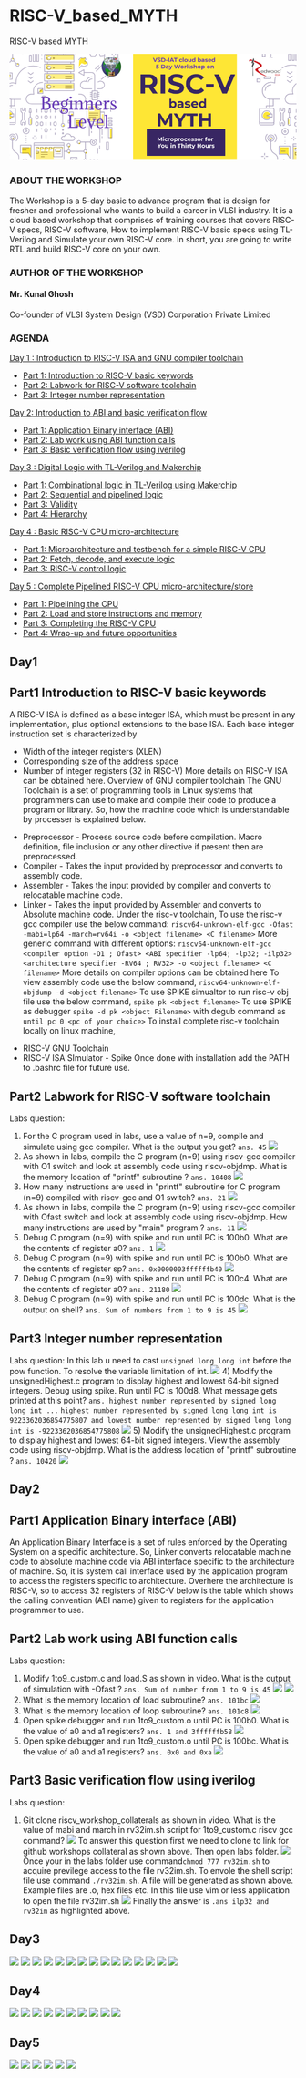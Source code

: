 # RISC-V_based_MYTH
RISC-V based MYTH

![](risc-v/risc-v_banner.png)
### ABOUT THE WORKSHOP
The Workshop is a 5-day basic to advance program that is design for fresher and professional who wants to build a career in VLSI industry. It is a cloud based workshop that comprises of training courses that covers RISC-V specs, RISC-V software, How to implement RISC-V basic specs using TL-Verilog and Simulate your own RISC-V core. In short, you are going to write RTL and build RISC-V core on your own.
### AUTHOR OF THE WORKSHOP
#### Mr. Kunal Ghosh
Co-founder of VLSI System Design (VSD) Corporation Private Limited
### AGENDA
 [Day 1 : Introduction to RISC-V ISA and GNU compiler toolchain](#Day1)
  * [Part 1: Introduction to RISC-V basic keywords](#Part1-Introduction-to-RISC-V-basic-keywords)
  * [Part 2: Labwork for RISC-V software toolchain](#Part2-Labwork-for-RISC-V-software-toolchain)
  * [Part 3: Integer number representation](#Part3-Integer-number-representation)
 
 [Day 2: Introduction to ABI and basic verification flow](#Day2)
  * [Part 1: Application Binary interface (ABI)](#Part1-Application-Binary-Interface-ABI)
  * [Part 2: Lab work using ABI function calls](#Part2-Lab-work-using-ABI-function-calls)
  * [Part 3: Basic verification flow using iverilog](#Part3-Basic-verification-flow-using-iverilog)

 [Day 3 : Digital Logic with TL-Verilog and Makerchip](#Day3)
  * [Part 1: Combinational logic in TL-Verilog using Makerchip](#Part1-Combinational-logic-in-TL-Verilog-using-Makerchip)
  * [Part 2: Sequential and pipelined logic](#Part2-Sequential-and-pipelined-logic)
  * [Part 3: Validity](#Part3-Validity)
  * [Part 4: Hierarchy](#Part4-Hierarchy)

 [Day 4 : Basic RISC-V CPU micro-architecture](#Day4)
  * [Part 1: Microarchitecture and testbench for a simple RISC-V CPU](#Part1-Microarchitecture-and-testbench-for-a-simple-RISC-V-CPU)
  * [Part 2: Fetch, decode, and execute logic](#Part2-Fetch,-decode,-and-execute-logic)
  * [Part 3: RISC-V control logic](#Part3-RISC-V-control-logic)

 [Day 5 : Complete Pipelined RISC-V CPU micro-architecture/store](#Day5)
  * [Part 1: Pipelining the CPU](#Part1-Pipelining-the-CPU)
  * [Part 2: Load and store instructions and memory](#Part2-Load-and-store-instructions-and-memory)
  * [Part 3: Completing the RISC-V CPU](#Part3-Completing-the-RISC-V-CPU)
  * [Part 4: Wrap-up and future opportunities](#Part4-Wrap-up-and-future-opportunities)
  
## Day1

## Part1 Introduction to RISC-V basic keywords
A RISC-V ISA is defined as a base integer ISA, which must be present in any implementation, plus optional extensions to the base ISA. Each base integer instruction set is characterized by
- Width of the integer registers (XLEN)
- Corresponding size of the address space
- Number of integer registers (32 in RISC-V)
More details on RISC-V ISA can be obtained here.
Overview of GNU compiler toolchain
The GNU Toolchain is a set of programming tools in Linux systems that programmers can use to make and compile their code to produce a program or library. So, how the machine code which is understandable by processer is explained below.
* Preprocessor - Process source code before compilation. Macro definition, file inclusion or any other directive if present then are preprocessed.
* Compiler - Takes the input provided by preprocessor and converts to assembly code.
* Assembler - Takes the input provided by compiler and converts to relocatable machine code.
* Linker - Takes the input provided by Assembler and converts to Absolute machine code.
Under the risc-v toolchain,
To use the risc-v gcc compiler use the below command:
```riscv64-unknown-elf-gcc -Ofast -mabi=lp64 -march=rv64i -o <object filename> <C filename>```
More generic command with different options:
```riscv64-unknown-elf-gcc <compiler option -O1 ; Ofast> <ABI specifier -lp64; -lp32; -ilp32> <architecture specifier -RV64 ; RV32> -o <object filename> <C filename>```
More details on compiler options can be obtained here
To view assembly code use the below command,
```riscv64-unknown-elf-objdump -d <object filename>```
To use SPIKE simualtor to run risc-v obj file use the below command,
```spike pk <object filename>```
To use SPIKE as debugger
```spike -d pk <object Filename>``` with degub command as ```until pc 0 <pc of your choice>```
To install complete risc-v toolchain locally on linux machine,
- RISC-V GNU Toolchain
- RISC-V ISA SImulator - Spike
Once done with installation add the PATH to .bashrc file for future use.

## Part2 Labwork for RISC-V software toolchain
Labs question:
1)   For the C program used in labs, use a value of n=9, compile and simulate using gcc compiler. What is the output you get?
```ans. 45```
![](rv-day1ass1q1ans.png)
2)   As shown in labs, compile the C program (n=9) using riscv-gcc compiler with O1 switch and look at assembly code using riscv-objdmp. What is the memory location of "printf" subroutine ?
```ans. 10408```
![](risc-v/rv-assd1labprintf1.png)
3)   How many instructions are used in "printf" subroutine for C program (n=9) compiled with riscv-gcc and O1 switch?
```ans. 21```
![](risc-v/rv-assd1labq3.png)
4)   As shown in labs, compile the C program (n=9) using riscv-gcc compiler with Ofast switch and look at assembly code using riscv-objdmp. How many instructions are used by "main" program ?
```ans. 11```
![](risc-v/rv-assd1labq4.png)
5)   Debug C program (n=9) with spike and run until PC is 100b0. What are the contents of register a0?
```ans. 1```
![](risc-v/rv-assd1labq5.png)
6)   Debug C program (n=9) with spike and run until PC is 100b0. What are the contents of register sp?
```ans. 0x0000003ffffffb40```
![](risc-v/rv-assd1labq6.png)
7)   Debug C program (n=9) with spike and run until PC is 100c4. What are the contents of register a0?
```ans. 21180```
![](rv-day1ass2q7ans.png)
8)   Debug C program (n=9) with spike and run until PC is 100dc. What is the output on shell?
```ans. Sum of numbers from 1 to 9 is 45```
![](risc-v/rv-assd1labq8.png)
## Part3 Integer number representation
Labs question:
In this lab u need to cast ```unsigned long long int``` before the pow function. To resolve the variable limitation of int.
![](risc-v/rv-assd1lab2q4.png)
4)   Modify the unsignedHighest.c program to display highest and lowest 64-bit signed integers. Debug using spike. Run until PC is 100d8. What message gets printed at this point?
```ans. highest number represented by signed long long int ...```
```highest number represented by signed long long int is 9223362036854775807 and lowest number represented by signed long long int is -9223362036854775808```
![](risc-v/rv-assd1lab2q4ans.png)
5)   Modify the unsignedHighest.c program to display highest and lowest 64-bit signed integers. View the assembly code using riscv-objdmp. What is the address location of "printf" subroutine ?
```ans. 10420```
![](risc-v/rv-assd1lab2q5ans.png)

## Day2

## Part1 Application Binary interface (ABI)
An Application Binary Interface is a set of rules enforced by the Operating System on a specific architecture. So, Linker converts relocatable machine code to absolute machine code via ABI interface specific to the architecture of machine.
So, it is system call interface used by the application program to access the registers specific to architecture. Overhere the architecture is RISC-V, so to access 32 registers of RISC-V below is the table which shows the calling convention (ABI name) given to registers for the application programmer to use.

## Part2 Lab work using ABI function calls
Labs question:
1)   Modify 1to9_custom.c and load.S as shown in video. What is the output of simulation with -Ofast ?
```ans. Sum of number from 1 to 9 is 45```
![](risc-v/rv-day2lab.png)
![](risc-v/rv-day2labass3labs1.png)
2)   What is the memory location of load subroutine?
```ans. 101bc```
![](risc-v/rv-day2labq2.png)
3)   What is the memory location of loop subroutine?
```ans. 101c8```
![](risc-v/rv-day2labq3.png)
4)   Open spike debugger and run 1to9_custom.o until PC is 100b0. What is the value of a0 and a1 registers?
```ans. 1 and 3ffffffb58```
![](risc-v/rv-day2labass2q4and5ans.png)
5)   Open spike debugger and run 1to9_custom.o until PC is 100bc. What is the value of a0 and a1 registers?
```ans. 0x0 and 0xa```
![](risc-v/rv-day2labass2q4and5ans.png)
## Part3 Basic verification flow using iverilog
Labs question:
1)   Git clone riscv\_workshop\_collaterals as shown in video. What is the value of mabi and march in rv32im.sh script for 1to9_custom.c riscv gcc command?
![](risc-v/rv-day2labass3labs.png)
To answer this question first we need to clone to link for github workshops collateral as shown above. Then open labs folder.
![](risc-v/rv-day2labass3labs1.png)
Once your in the labs folder use command```chmod 777 rv32im.sh``` to acquire previlege access to the file rv32im.sh. To envole the shell script file use command ```./rv32im.sh```. A file will be generated as shown  above. Example files are .o, hex files etc. In this file use vim or less application to open the file rv32im.sh
![](risc-v/rv-day2ass3labq1ans.png)
Finally the answer is ```.ans ilp32 and rv32im``` as highlighted above.

## Day3
![](rvday3/rv-day3ass1q3.png)
![](rvday3/rv-day3lab1and.png)
![](rvday3/rv-day3lab1combinationalcalc.png)
![](rvday3/rv-day3lab1counter.png)
![](rvday3/rv-day3lab1febonacciseq.png)
![](rvday3/rv-day3lab1inverter.png)
![](rvday3/rv-day3lab1mux.png)
![](rvday3/rv-day3lab1vector.png)
![](rvday3/rv-day3lab1vector.png)
![](rvday3/rv-day3lab3counterandcalcpipeline.png)
![](rvday3/rv-day3lab3counterandcalcpipeline2.png)
![](rvday3/rv-day3lab3pipeline.png)
![](rvday3/rv-day3lab3validity_2cyclecalcwithvalidity.png)
![](rvday3/rv-day3lab3validity_calcwithcvmemory.png)
![](rvday3/rv-day3lab3validity_squareroot.png)

## Day4
![](rvday4/rv-day3lab_branch.png)
![](rvday4/rv-day3lab_decode.png)
![](rvday4/rv-day3lab_decodeviz.png)
![](rvday4/rv-day3lab_decodewaveform.png)
![](rvday4/rv-day3lab_fetch.png)
![](rvday4/rv-day3lab_nextpc.png)
![](rvday4/rv-day3lab_rfread.png)
![](rvday4/rv-day3lab_rfviz.png)
![](rvday4/rv-day3lab_rfwrite.png)
![](rvday4/rv-day3lab_write.png)

## Day5
![](rvday5/rv-day5diagram.png)
![](rvday5/rv-day5waveform.png)
![](rvday5/rv-day5waveform2.png)
![](rvday5/rv-day5waveform3.png)
![](rvday5/rv-day5waveform4.png)
![](rvday5/rvday5viz.gif)

